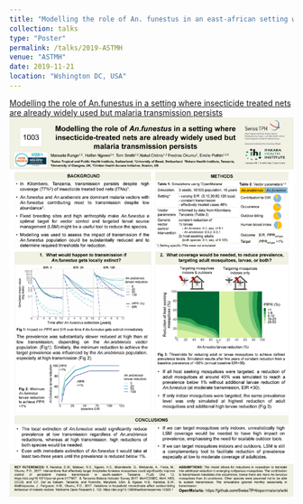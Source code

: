 ```yaml
---
title: "Modelling the role of An. funestus in an east-african setting where insecticide-treated nets are already widely used but malaria transmission persists"
collection: talks
type: "Poster"
permalink: /talks/2019-ASTMH
venue: "ASTMH"
date: 2019-11-21
location: "Wshington DC, USA"
---
```



[Modelling the role of An.funestus in a setting where insecticide treated nets are already widely used but malaria transmission persists](https://drive.google.com/file/d/1AspIUeKF6pKj4XfbeC5WyMN1A1Wz-ygd/view?usp=sharing)
<br/><img src='/images/2019_ASTMHposter_ExtFunestus_toPRINT.png'>